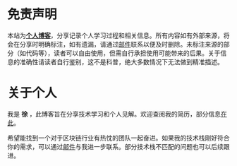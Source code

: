 # 免责声明

本站为[**个人博客**](index.html)，分享记录个人学习过程和相关信息。所有内容如有外部来源，将会在分享时明确标注，如有遗漏，请通过[邮件](mailto://web3test1@outlook.com)联系以便及时删除。未标注来源的部分（如代码等），读者可以自由使用，但需自行承担使用可能带来的后果。关于信息的准确性请读者自行鉴别，这不是科普，绝大多数情况下无法做到精准描述。

# 关于个人

我是 **徐** ，此博客旨在分享技术学习和个人见解。欢迎查阅我的简历，部分信息[在此](./Personal/简历.md)。

希望能找到一个对于区块链行业有热忱的团队一起奋进。如果我的技术栈刚好符合你的需求，可以通过[邮件](mailto://web3test1@outlook.com)与我进一步联系。部分技术栈不匹配的问题也可以后续跟进。
